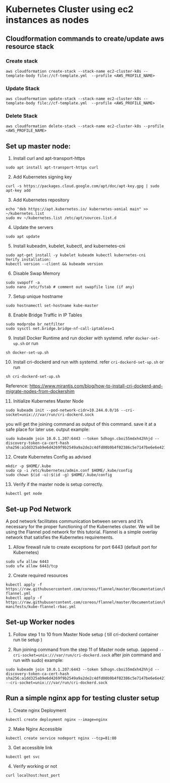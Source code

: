 # Kubernetes Cluster using ec2 instances as nodes 

## Cloudformation commands to create/update aws resource stack

### Create stack
```
aws cloudformation create-stack --stack-name ec2-cluster-k8s --template-body file://cf-template.yml  --profile <AWS_PROFILE_NAME>
```

### Update Stack
```
aws cloudformation update-stack --stack-name ec2-cluster-k8s --template-body file://cf-template.yml  --profile <AWS_PROFILE_NAME>
```

### Delete Stack
```
aws cloudformation delete-stack --stack-name ec2-cluster-k8s --profile <AWS_PROFILE_NAME>
```


## Set up master node:


1. Install curl and apt-transport-https
```
sudo apt install apt-transport-https curl
```
2. Add Kubernetes signing key
```
curl -s https://packages.cloud.google.com/apt/doc/apt-key.gpg | sudo apt-key add
```

3. Add Kubernetes repository
```
echo "deb https://apt.kubernetes.io/ kubernetes-xenial main" >> ~/kubernetes.list
sudo mv ~/kubernetes.list /etc/apt/sources.list.d
```

4. Update the servers
```
sudo apt update
```

5. Install kubeadm, kubelet, kubectl, and kubernetes-cni
```
sudo apt-get install -y kubelet kubeadm kubectl kubernetes-cni
Verify installation:
kubectl version --client && kubeadm version
```

6. Disable Swap Memory
```
sudo swapoff -a
sudo nano /etc/fstab # comment out swapfile line (if any)
```

7. Setup unique hostname
```
sudo hostnamectl set-hostname kube-master
```

8. Enable Bridge Traffic in IP Tables
```
sudo modprobe br_netfilter
sudo sysctl net.bridge.bridge-nf-call-iptables=1
```

9. Install Docker Runtime and run docker with systemd. refer `docker-set-up.sh` or run
```
sh docker-set-up.sh
```

10. Install cri-dockerd and run with systemd. refer `cri-dockerd-set-up.sh` or run
```
sh cri-dockerd-set-up.sh
```
Reference: https://www.mirantis.com/blog/how-to-install-cri-dockerd-and-migrate-nodes-from-dockershim

11. Initialize Kubernetes Master Node
```
sudo kubeadm init --pod-network-cidr=10.244.0.0/16 --cri-socket=unix:///var/run/cri-dockerd.sock
```
you will get the joining command as output of this command. save it at a safe place for later use.
output example:
```
sudo kubeadm join 10.0.1.207:6443 --token 5dhogn.cboi55mdxh42hhjd --discovery-token-ca-cert-hash sha256:a1dd325ab9e6d4269f9b2549a9a2de2c4dfd00b9b4f02386c5e7147be6e6e421
```

12. Create Kubernetes Config as advised
```
mkdir -p $HOME/.kube
sudo cp -i /etc/kubernetes/admin.conf $HOME/.kube/config
sudo chown $(id -u):$(id -g) $HOME/.kube/config
```

13. Verify if the master node is setup correctly.
```
kubectl get node
```

## Set-up Pod Network
A pod network facilitates communication between servers and it’s necessary for the proper functioning of the Kubernetes cluster.
We will be using the Flannel pod network for this tutorial. Flannel is a simple overlay network that satisfies the Kubernetes
requirements.

1. Allow firewall rule to create exceptions for port 6443 (default port for Kubernetes)
```
sudo ufw allow 6443
sudo ufw allow 6443/tcp
```

2. Create required resources
```
kubectl apply -f https://raw.githubusercontent.com/coreos/flannel/master/Documentation/kube-flannel.yml
kubectl apply -f https://raw.githubusercontent.com/coreos/flannel/master/Documentation/k8s-manifests/kube-flannel-rbac.yml
```

## Set-up Worker nodes

1. Follow step 1 to 10 from Master Node setup ( till cri-dockerd container run tie setup )

2. Run joining command from the step 11 of Master node setup. (append `--cri-socket=unix:///var/run/cri-dockerd.sock` after join command and run with sudo)
example:
```
sudo kubeadm join 10.0.1.207:6443 --token 5dhogn.cboi55mdxh42hhjd --discovery-token-ca-cert-hash sha256:a1dd325ab9e6d4269f9b2549a9a2de2c4dfd00b9b4f02386c5e7147be6e6e421 --cri-socket=unix:///var/run/cri-dockerd.sock
```

## Run a simple nginx app for testing cluster setup

1. Create nginx Deployment
```
kubectl create deployment nginx --image=nginx
```

2. Make Nginx Accessible
```
kubectl create service nodeport nginx --tcp=81:80
```

3. Get accessible link
```
kubectl get svc
```

4. Verify working or not
```
curl localhost:host_port
```


